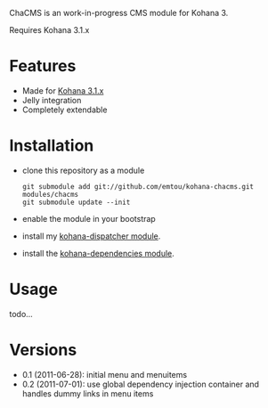 ChaCMS is an work-in-progress CMS module for Kohana 3.

Requires Kohana 3.1.x

# Features

* Made for [Kohana 3.1.x](http://github.com/kohana/kohana)
* Jelly integration
* Completely extendable

# Installation

* clone this repository as a module

    ```shell
    git submodule add git://github.com/emtou/kohana-chacms.git modules/chacms
    git submodule update --init
    ```

* enable the module in your bootstrap

* install my [kohana-dispatcher module](https://github.com/emtou/kohana-dispatcher).

* install the [kohana-dependencies module](https://github.com/synapsestudios/kohana-dependencies).

# Usage

todo...


# Versions

* 0.1 (2011-06-28): initial menu and menuitems
* 0.2 (2011-07-01): use global dependency injection container and handles dummy links in menu items